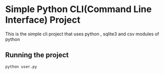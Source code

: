 # Simple Python CLI(Command Line Interface) Project
This is the simple cli project that uses python , sqlite3 and csv modules of python

## Running the project

```shell
python user.py
```